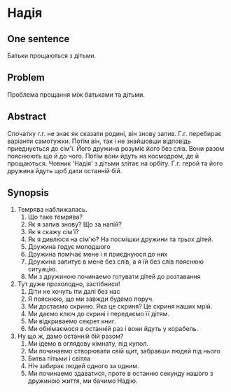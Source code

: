 # Надія

## One sentence

Батьки прощаються з дітьми.

## Problem

Проблема прощання між батьками та дітьми.

## Abstract

Спочатку г.г. не знає як сказати родині, він знову запив. Г.г. перебирає варіанти самотужки. Потім він, так і не знайшовши відповідь приеднується до сім'ї. Його дружина розуміє його без слів. Вони разом пояснюють що й до чого. Потім вони йдуть на космодром, де й прощаються. Човник 'Надія' з дітьми злітає на орбіту. Г.г. герой та його дружина йдуть щоб дати останній бій.

## Synopsis

1. Темрява наближалась.
    1. Що таке темрява?
    1. Як я запив знову? Що за напій?
    1. Як я скажу сім'ї?
    1. Як я дивлюся на сім'ю? На посмішки дружини та трьох дітей.
    1. Дружина годує молодшого
    1. Дружина помічає мене і я приєднуюся до них
    1. Дружина запитує в мене без слів, а я їй без слів пояснюю ситуацію.
    1. Ми з дружиною починаемо готувати дітей до розтавання
1. Тут дуже прохолодно, застібнися!
    1. Діти не хочуть іти далі без нас
    1. Я пояснюю, що ми завжди будемо поруч.
    1. Ми достаємо скриню. Яка це скриня? Це скриня наших мрій.
    1. Ми даємо ключ до скрині і передаємо її дітям.
    1. Ми відкриваемо секрет книг.
    1. Ми обнімаємося в останній раз і вони йдуть у корабель.
1. Ну що ж, дамо останній бій разом?
    1. Ми ідемо в оглядову кімнату, під купол.
    1. Ми починаемо створювати свій щит, забравши людей під нього
    1. Битва пітьми і світла
    1. Ніч забирає людей одного за одним.
    1. Ми починаемо здаватися, проте в останню секунду нашого з дружиною життя, ми бачимо Надію.